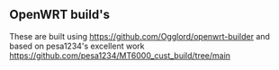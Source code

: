 ## OpenWRT build's

These are built using https://github.com/Ogglord/openwrt-builder and based on pesa1234's excellent work https://github.com/pesa1234/MT6000_cust_build/tree/main
